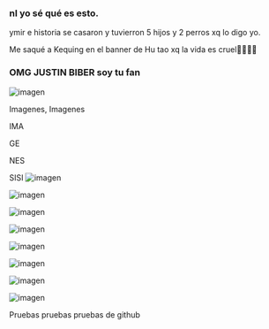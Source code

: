 ### nI yo sé qué es esto.

ymir e historia se casaron y tuvierron 5 hijos y 2 perros xq lo digo yo.

Me saqué a Kequing en el banner de Hu tao xq la vida es cruel🤡🤡🤡🤡

 ### OMG JUSTIN BIBER soy tu fan
 ![imagen](https://user-images.githubusercontent.com/90753482/136008175-bfd812b0-8aa7-4752-9418-195f73479a18.png)

Imagenes, Imagenes

IMA

GE 

NES

SISI
![imagen](https://user-images.githubusercontent.com/90753482/136006240-0bd51d66-3eb4-4386-b612-c8df3f8bd9e7.png)


![imagen](https://user-images.githubusercontent.com/90753482/136006542-8cd1d66d-3223-441a-9be2-2db81b0dcd99.png)

![imagen](https://user-images.githubusercontent.com/90753482/136006855-093cc2aa-83ec-4444-843b-d49c7f037e4c.png)

![imagen](https://user-images.githubusercontent.com/90753482/136008390-211c4cd6-6be3-4652-8acb-6b77d872a3bf.png)

![imagen](https://user-images.githubusercontent.com/90753482/136006960-a4f0bef5-d8a6-4afc-8fc4-5eb3b30f96f6.png)

![imagen](https://user-images.githubusercontent.com/90753482/136007048-96571221-7a03-4b84-b44c-a9cc02ba53c7.png)

![imagen](https://user-images.githubusercontent.com/90753482/136007338-82894b03-48af-4b16-93c6-364b73c4c3ea.png)

![imagen](https://user-images.githubusercontent.com/90753482/136007805-ccfb662c-1021-438e-b712-08e6114bbb65.png)

 Pruebas pruebas pruebas de github
